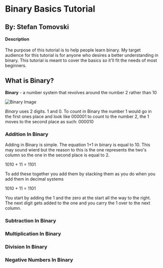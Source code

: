 # Binary Basics Tutorial
## By: Stefan Tomovski


#### Description
The purpose of this tutorial is to help people learn binary. My target audience for this tutorial is for anyone who desires a better understanding in binary. This tutorial is meant to cover the basics so it'll fit the needs of most beginners.


## What is Binary?
**Binary** - a number system that revolves around the number 2 rather than 10

![Binary Image](https://www.onlinemathlearning.com/image-files/binary-to-decimal.png)

*Binary* uses 2 digits. 1 and 0. To count in Binary the number 1 would go in the first ones place and look like 000001 to count to the number 2, the 1 moves to the second place as such: 000010

### Addition In Binary
Adding in Binary is simple. The equation 1+1 in binary is equal to 10. This may sound wierd but the reason to this is the one represents the two's column so the one in the second place is equal to 2. 

1010 + 11 = 1101

To add these together you add them by stacking them as you do when you add them in decimal systems

1010 + 11 = 1101

You start by adding the 1 and the zero at the start all the way to the right. The next digit gets added to the one and you carry the 1 over to the next column.

### Subtraction In Binary

### Multiplication In Binary

### Division In Binary

### Negative Numbers In Binary
